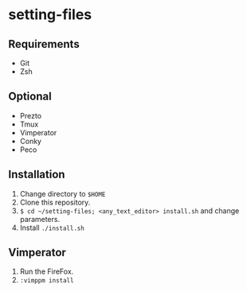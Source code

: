 # setting-files

## Requirements
* Git
* Zsh

## Optional
* Prezto
* Tmux
* Vimperator
* Conky
* Peco

## Installation
1. Change directory to ```$HOME```
2. Clone this repository.
3. ```$ cd ~/setting-files; <any_text_editor> install.sh``` and change parameters.
4. Install ```./install.sh```

## Vimperator
1. Run the FireFox.
2. ```:vimppm install```
